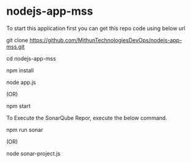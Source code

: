 # nodejs-app-mss

To start this application first you can get this repo code using below url

git clone https://github.com/MithunTechnologiesDevOps/nodejs-app-mss.git

cd nodejs-app-mss

npm install

node app.js 

(OR) 

npm start

To Execute the SonarQube Repor, execute the below command.

npm run sonar

(OR) 

node sonar-project.js
